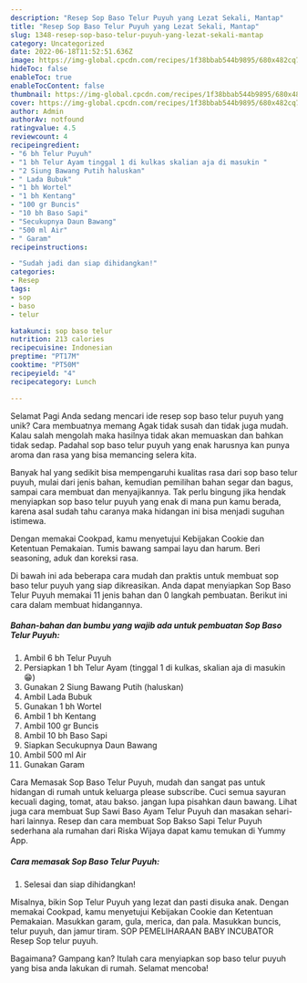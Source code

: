 ```yaml
---
description: "Resep Sop Baso Telur Puyuh yang Lezat Sekali, Mantap"
title: "Resep Sop Baso Telur Puyuh yang Lezat Sekali, Mantap"
slug: 1348-resep-sop-baso-telur-puyuh-yang-lezat-sekali-mantap
category: Uncategorized
date: 2022-06-18T11:52:51.636Z
image: https://img-global.cpcdn.com/recipes/1f38bbab544b9895/680x482cq70/sop-baso-telur-puyuh-foto-resep-utama.jpg
hideToc: false
enableToc: true
enableTocContent: false
thumbnail: https://img-global.cpcdn.com/recipes/1f38bbab544b9895/680x482cq70/sop-baso-telur-puyuh-foto-resep-utama.jpg
cover: https://img-global.cpcdn.com/recipes/1f38bbab544b9895/680x482cq70/sop-baso-telur-puyuh-foto-resep-utama.jpg
author: Admin
authorAv: notfound
ratingvalue: 4.5
reviewcount: 4
recipeingredient:
- "6 bh Telur Puyuh"
- "1 bh Telur Ayam tinggal 1 di kulkas skalian aja di masukin "
- "2 Siung Bawang Putih haluskan"
- " Lada Bubuk"
- "1 bh Wortel"
- "1 bh Kentang"
- "100 gr Buncis"
- "10 bh Baso Sapi"
- "Secukupnya Daun Bawang"
- "500 ml Air"
- " Garam"
recipeinstructions:

- "Sudah jadi dan siap dihidangkan!"
categories:
- Resep
tags:
- sop
- baso
- telur

katakunci: sop baso telur 
nutrition: 213 calories
recipecuisine: Indonesian
preptime: "PT17M"
cooktime: "PT50M"
recipeyield: "4"
recipecategory: Lunch

---
```



Selamat Pagi Anda sedang mencari ide resep sop baso telur puyuh yang unik? Cara membuatnya memang Agak tidak susah dan tidak juga mudah. Kalau salah mengolah maka hasilnya tidak akan memuaskan dan bahkan tidak sedap. Padahal sop baso telur puyuh yang enak harusnya kan punya aroma dan rasa yang bisa memancing selera kita.


Banyak hal yang sedikit bisa mempengaruhi kualitas rasa dari sop baso telur puyuh, mulai dari jenis bahan, kemudian pemilihan bahan segar dan bagus, sampai cara membuat dan menyajikannya. Tak perlu bingung jika hendak menyiapkan sop baso telur puyuh yang enak di mana pun kamu berada, karena asal sudah tahu caranya maka hidangan ini bisa menjadi suguhan istimewa.

Dengan memakai Cookpad, kamu menyetujui Kebijakan Cookie dan Ketentuan Pemakaian. Tumis bawang sampai layu dan harum. Beri seasoning, aduk dan koreksi rasa.


Di bawah ini ada beberapa cara mudah dan praktis untuk membuat sop baso telur puyuh yang siap dikreasikan. Anda dapat menyiapkan Sop Baso Telur Puyuh memakai 11 jenis bahan dan 0 langkah pembuatan. Berikut ini cara dalam membuat hidangannya.

<!--inarticleads1-->

##### Bahan-bahan dan bumbu yang wajib ada untuk pembuatan Sop Baso Telur Puyuh:

1. Ambil 6 bh Telur Puyuh
1. Persiapkan 1 bh Telur Ayam (tinggal 1 di kulkas, skalian aja di masukin 😁)
1. Gunakan 2 Siung Bawang Putih (haluskan)
1. Ambil  Lada Bubuk
1. Gunakan 1 bh Wortel
1. Ambil 1 bh Kentang
1. Ambil 100 gr Buncis
1. Ambil 10 bh Baso Sapi
1. Siapkan Secukupnya Daun Bawang
1. Ambil 500 ml Air
1. Gunakan  Garam


Cara Memasak Sop Baso Telur Puyuh, mudah dan sangat pas untuk hidangan di rumah untuk keluarga please subscribe. Cuci semua sayuran kecuali daging, tomat, atau bakso. jangan lupa pisahkan daun bawang. Lihat juga cara membuat Sup Sawi Baso Ayam Telur Puyuh dan masakan sehari-hari lainnya. Resep dan cara membuat Sop Bakso Sapi Telur Puyuh sederhana ala rumahan dari Riska Wijaya dapat kamu temukan di Yummy App. 

<!--inarticleads2-->

##### Cara memasak Sop Baso Telur Puyuh:


1. Selesai dan siap dihidangkan!

Misalnya, bikin Sop Telur Puyuh yang lezat dan pasti disuka anak. Dengan memakai Cookpad, kamu menyetujui Kebijakan Cookie dan Ketentuan Pemakaian. Masukkan garam, gula, merica, dan pala. Masukkan buncis, telur puyuh, dan jamur tiram. SOP PEMELIHARAAN BABY INCUBATOR Resep Sop telur puyuh. 

Bagaimana? Gampang kan? Itulah cara menyiapkan sop baso telur puyuh yang bisa anda lakukan di rumah. Selamat mencoba!
